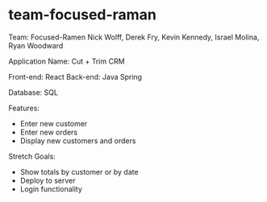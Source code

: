 # team-focused-raman

Team: Focused-Ramen
Nick Wolff, Derek Fry, Kevin Kennedy, Israel Molina, Ryan Woodward

Application Name: Cut + Trim CRM

Front-end: React Back-end: Java Spring 

Database: SQL

Features:
- Enter new customer
- Enter new orders
- Display new customers and orders

Stretch Goals:
- Show totals by customer or by date
- Deploy to server
- Login functionality